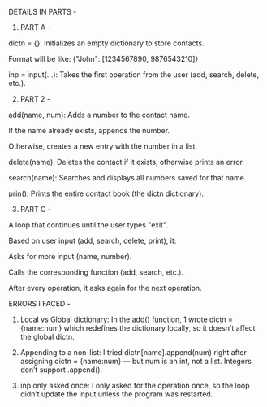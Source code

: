 DETAILS IN PARTS -

 1) PART A - 

 dictn = {}: Initializes an empty dictionary to store contacts.

Format will be like: {"John": [1234567890, 9876543210]}

inp = input(...): Takes the first operation from the user (add, search, delete, etc.).

 2) PART 2 - 

 add(name, num): Adds a number to the contact name.

If the name already exists, appends the number.

Otherwise, creates a new entry with the number in a list.

delete(name): Deletes the contact if it exists, otherwise prints an error.

search(name): Searches and displays all numbers saved for that name.

prin(): Prints the entire contact book (the dictn dictionary).

 3) PART C -

 A loop that continues until the user types "exit".

Based on user input (add, search, delete, print), it:

Asks for more input (name, number).

Calls the corresponding function (add, search, etc.).

After every operation, it asks again for the next operation.

ERRORS I FACED -
 
1) Local vs Global dictionary:
In the add() function, 1 wrote dictn = {name:num} which redefines the dictionary locally, so it doesn't affect the global dictn.

2) Appending to a non-list:
I tried dictn[name].append(num) right after assigning dictn = {name:num} — but num is an int, not a list. Integers don’t support .append().

3) inp only asked once:
I only asked for the operation once, so the loop didn’t update the input unless the program was restarted.

